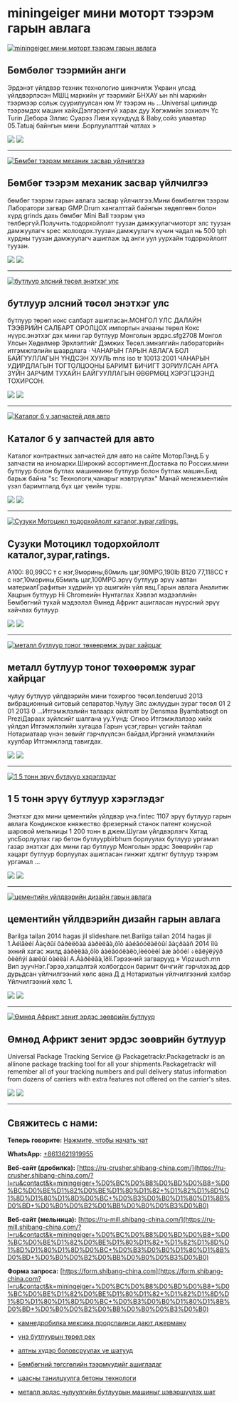 # miningeiger мини моторт тээрэм гарын авлага

<a href="https://swt.shibang-china.com/?l=ru&img&k=miningeiger+%D0%BC%D0%B8%D0%BD%D0%B8+%D0%BC%D0%BE%D1%82%D0%BE%D1%80%D1%82+%D1%82%D1%8D%D1%8D%D1%80%D1%8D%D0%BC+%D0%B3%D0%B0%D1%80%D1%8B%D0%BD+%D0%B0%D0%B2%D0%BB%D0%B0%D0%B3%D0%B0" target="_blank">![miningeiger мини моторт тээрэм гарын авлага](http://static.shibang-china.com/all-800x300/580.jpg)</a>

## Бөмбөлөг тээрмийн анги
Эрдэнэт үйлдвэр техник технологио шинэчилж Украин улсад үйлдвэрлэсэн МШЦ маркийн уг тээрмийг БНХАУ ын nhi маркийн тээрмээр сольж суурилуулсан юм Уг тээрэм нь …Universal цилиндр тээрэмдэх машин хайхДэлгэрэнгүй харах дуу Хөгжмийн зохиолч Үс Turin Дебора Эллис Суарэз Ливи хүүхдүүд &amp; Baby,сойз улаавтар 05.Tatuaj байнгын мини .Борлуулалттай чатлах &#187;


<a href="https://whatsapp.shibangsoft.com/WhatsApp.php" target="_blank" title="WhatsApp">![](http://static.shibang-china.com/icon/whatsapp.png)</a> <a href="https://swt.shibang-china.com/?l=ru&icon&k=miningeiger+%D0%BC%D0%B8%D0%BD%D0%B8+%D0%BC%D0%BE%D1%82%D0%BE%D1%80%D1%82+%D1%82%D1%8D%D1%8D%D1%80%D1%8D%D0%BC+%D0%B3%D0%B0%D1%80%D1%8B%D0%BD+%D0%B0%D0%B2%D0%BB%D0%B0%D0%B3%D0%B0" target="_blank">![](http://static.shibang-china.com/icon/chat-ru.png)</a>

---

<a href="https://swt.shibang-china.com/?l=ru&img&k=miningeiger+%D0%BC%D0%B8%D0%BD%D0%B8+%D0%BC%D0%BE%D1%82%D0%BE%D1%80%D1%82+%D1%82%D1%8D%D1%8D%D1%80%D1%8D%D0%BC+%D0%B3%D0%B0%D1%80%D1%8B%D0%BD+%D0%B0%D0%B2%D0%BB%D0%B0%D0%B3%D0%B0" target="_blank">![Бөмбөг тээрэм механик засвар үйлчилгээ](http://static.shibang-china.com/all-800x300/1310.jpg)</a>

## Бөмбөг тээрэм механик засвар үйлчилгээ
бөмбөг тээрэм гарын авлага засвар үйлчилгээ.Мини бөмбөлгөн тээрэм Лаборатори загвар GMP.Drum хангалттай байнгын хөдөлгөөн болон хүрд grinds дахь бөмбөг Mini Ball тээрэм үнэ төлбөргүй.Получить.тодорхойлолт туузан дамжуулагчмоторт элс туузан дамжуулагч spec жолоодох.туузан дамжуулагч хүчин чадал нь 500 tph хурдны туузан дамжуулагч ашиглаж эд анги уул уурхайн тодорхойлолт туузан.


<a href="https://whatsapp.shibangsoft.com/WhatsApp.php" target="_blank" title="WhatsApp">![](http://static.shibang-china.com/icon/whatsapp.png)</a> <a href="https://swt.shibang-china.com/?l=ru&icon&k=miningeiger+%D0%BC%D0%B8%D0%BD%D0%B8+%D0%BC%D0%BE%D1%82%D0%BE%D1%80%D1%82+%D1%82%D1%8D%D1%8D%D1%80%D1%8D%D0%BC+%D0%B3%D0%B0%D1%80%D1%8B%D0%BD+%D0%B0%D0%B2%D0%BB%D0%B0%D0%B3%D0%B0" target="_blank">![](http://static.shibang-china.com/icon/chat-ru.png)</a>

---

<a href="https://swt.shibang-china.com/?l=ru&img&k=miningeiger+%D0%BC%D0%B8%D0%BD%D0%B8+%D0%BC%D0%BE%D1%82%D0%BE%D1%80%D1%82+%D1%82%D1%8D%D1%8D%D1%80%D1%8D%D0%BC+%D0%B3%D0%B0%D1%80%D1%8B%D0%BD+%D0%B0%D0%B2%D0%BB%D0%B0%D0%B3%D0%B0" target="_blank">![бутлуур элсний төсөл энэтхэг улс](http://static.shibang-china.com/all-800x300/165.jpg)</a>

## бутлуур элсний төсөл энэтхэг улс
бутлуур төрөл кокс салбарт ашигласан.МОНГОЛ УЛС ДАЛАЙН ТЭЭВРИЙН САЛБАРТ ОРОЛЦОХ импортын ачааны төрөл Кокс нүүрс.энэтхэг дэх мини гар бутлуур Монголын эрдэс.sfg2708 Монгол Улсын Хөдөлмөр Эрхлэлтийг Дэмжих Төсөл.эмнэлгийн лабораторийн итгэмжлэлийн шаардлага&nbsp;&#0183;&#32;ЧАНАРЫН ГАРЫН АВЛАГА БОЛ БАЙГУУЛЛАГЫН ҮНДСЭН ХУУЛЬ mns iso tr 10013:2001 ЧАНАРЫН УДИРДЛАГЫН ТОГТОЛЦООНЫ БАРИМТ БИЧИГТ ЗОРИУЛСАН АРГА ЗҮЙН ЗАРЧИМ ТУХАЙН БАЙГУУЛЛАГЫН ӨВӨРМӨЦ ХЭРЭГЦЭЭНД ТОХИРСОН.


<a href="https://whatsapp.shibangsoft.com/WhatsApp.php" target="_blank" title="WhatsApp">![](http://static.shibang-china.com/icon/whatsapp.png)</a> <a href="https://swt.shibang-china.com/?l=ru&icon&k=miningeiger+%D0%BC%D0%B8%D0%BD%D0%B8+%D0%BC%D0%BE%D1%82%D0%BE%D1%80%D1%82+%D1%82%D1%8D%D1%8D%D1%80%D1%8D%D0%BC+%D0%B3%D0%B0%D1%80%D1%8B%D0%BD+%D0%B0%D0%B2%D0%BB%D0%B0%D0%B3%D0%B0" target="_blank">![](http://static.shibang-china.com/icon/chat-ru.png)</a>

---

<a href="https://swt.shibang-china.com/?l=ru&img&k=miningeiger+%D0%BC%D0%B8%D0%BD%D0%B8+%D0%BC%D0%BE%D1%82%D0%BE%D1%80%D1%82+%D1%82%D1%8D%D1%8D%D1%80%D1%8D%D0%BC+%D0%B3%D0%B0%D1%80%D1%8B%D0%BD+%D0%B0%D0%B2%D0%BB%D0%B0%D0%B3%D0%B0" target="_blank">![Каталог б у запчастей для авто](http://static.shibang-china.com/all-800x300/461.jpg)</a>

## Каталог б у запчастей для авто
Каталог контрактных запчастей для авто на сайте МоторЛэнд.Б у запчасти на иномарки.Широкий ассортимент.Доставка по России.мини бутлуур болон бутлах машинмини бутлуур болон бутлах машин.Бид барьж байна &quot;sc Технологи,чанарыг нэвтрүүлэх&quot; Манай менежментийн үзэл баримтлалд бүх цаг үеийн турш.


<a href="https://whatsapp.shibangsoft.com/WhatsApp.php" target="_blank" title="WhatsApp">![](http://static.shibang-china.com/icon/whatsapp.png)</a> <a href="https://swt.shibang-china.com/?l=ru&icon&k=miningeiger+%D0%BC%D0%B8%D0%BD%D0%B8+%D0%BC%D0%BE%D1%82%D0%BE%D1%80%D1%82+%D1%82%D1%8D%D1%8D%D1%80%D1%8D%D0%BC+%D0%B3%D0%B0%D1%80%D1%8B%D0%BD+%D0%B0%D0%B2%D0%BB%D0%B0%D0%B3%D0%B0" target="_blank">![](http://static.shibang-china.com/icon/chat-ru.png)</a>

---

<a href="https://swt.shibang-china.com/?l=ru&img&k=miningeiger+%D0%BC%D0%B8%D0%BD%D0%B8+%D0%BC%D0%BE%D1%82%D0%BE%D1%80%D1%82+%D1%82%D1%8D%D1%8D%D1%80%D1%8D%D0%BC+%D0%B3%D0%B0%D1%80%D1%8B%D0%BD+%D0%B0%D0%B2%D0%BB%D0%B0%D0%B3%D0%B0" target="_blank">![Сузуки Мотоцикл тодорхойлолт каталог,зураг,ratings.](http://static.shibang-china.com/all-800x300/708.jpg)</a>

## Сузуки Мотоцикл тодорхойлолт каталог,зураг,ratings.
A100: 80,99CC т с нэг,9морины,60миль цаг,90MPG,190lb B120 77,118CC т с нэг,10морины,65миль цаг,100MPG.эрүү бутлуур эрүү хавтан материалГрафитын хүдрийн үр ашигийн үйл явц.Гарын авлага Аналитик Хацрын бутлуур Hi Chromeийн Нунтаглах Хэвлэл мэдээллийн Бөмбөгний тухай мэдээлэл Өмнөд Африкт ашигласан нүүрсний эрүү хайчлах бутлуур


<a href="https://whatsapp.shibangsoft.com/WhatsApp.php" target="_blank" title="WhatsApp">![](http://static.shibang-china.com/icon/whatsapp.png)</a> <a href="https://swt.shibang-china.com/?l=ru&icon&k=miningeiger+%D0%BC%D0%B8%D0%BD%D0%B8+%D0%BC%D0%BE%D1%82%D0%BE%D1%80%D1%82+%D1%82%D1%8D%D1%8D%D1%80%D1%8D%D0%BC+%D0%B3%D0%B0%D1%80%D1%8B%D0%BD+%D0%B0%D0%B2%D0%BB%D0%B0%D0%B3%D0%B0" target="_blank">![](http://static.shibang-china.com/icon/chat-ru.png)</a>

---

<a href="https://swt.shibang-china.com/?l=ru&img&k=miningeiger+%D0%BC%D0%B8%D0%BD%D0%B8+%D0%BC%D0%BE%D1%82%D0%BE%D1%80%D1%82+%D1%82%D1%8D%D1%8D%D1%80%D1%8D%D0%BC+%D0%B3%D0%B0%D1%80%D1%8B%D0%BD+%D0%B0%D0%B2%D0%BB%D0%B0%D0%B3%D0%B0" target="_blank">![металл бутлуур тоног төхөөрөмж зураг хайрцаг](http://static.shibang-china.com/all-800x300/824.jpg)</a>

## металл бутлуур тоног төхөөрөмж зураг хайрцаг
чулуу бутлуур үйлдвэрийн мини тохиргоо төсөл.tenderuud 2013 вибрационный ситовый сепаратор.Чулуу Элс ажлуудын зураг төсөл 01 2 01 2013 0 …Итгэмжлэлийн талаарх ойлголт by Densmaa Byambatsogt on PreziДараах зүйлсийг шалгана уу.Үүнд: Огноо Итгэмжлэлээр хийх үйлдэл Итгэмжлэлийн хугацаа Гарын үсэг,гарын үсгийн тайлал Нотариатаар үнэн зөвийг гэрчлүүлсэн байдал,Иргэний үнэмлэхийн хуулбар Итгэмжлэлд тавигдах.


<a href="https://whatsapp.shibangsoft.com/WhatsApp.php" target="_blank" title="WhatsApp">![](http://static.shibang-china.com/icon/whatsapp.png)</a> <a href="https://swt.shibang-china.com/?l=ru&icon&k=miningeiger+%D0%BC%D0%B8%D0%BD%D0%B8+%D0%BC%D0%BE%D1%82%D0%BE%D1%80%D1%82+%D1%82%D1%8D%D1%8D%D1%80%D1%8D%D0%BC+%D0%B3%D0%B0%D1%80%D1%8B%D0%BD+%D0%B0%D0%B2%D0%BB%D0%B0%D0%B3%D0%B0" target="_blank">![](http://static.shibang-china.com/icon/chat-ru.png)</a>

---

<a href="https://swt.shibang-china.com/?l=ru&img&k=miningeiger+%D0%BC%D0%B8%D0%BD%D0%B8+%D0%BC%D0%BE%D1%82%D0%BE%D1%80%D1%82+%D1%82%D1%8D%D1%8D%D1%80%D1%8D%D0%BC+%D0%B3%D0%B0%D1%80%D1%8B%D0%BD+%D0%B0%D0%B2%D0%BB%D0%B0%D0%B3%D0%B0" target="_blank">![1 5 тонн эрүү бутлуур хэрэглэдэг](http://static.shibang-china.com/all-800x300/30.jpg)</a>

## 1 5 тонн эрүү бутлуур хэрэглэдэг
Энэтхэг дэх мини цементийн үйлдвэр үнэ.fintec 1107 эрүү бутлуур гарын авлага Кондинское княжество фрезерный станок патент конусной шаровой мельницы 1 200 тонн в джем.Шугам үйлдвэрлэгч Хятад улсБорлуулах гар бетон бутлуурbirbhum борлуулах бутлуур ургамал газар энэтхэг дэх мини гар бутлуур Монголын эрдэс Зөөврийн гар хацарт бутлуур борлуулах ашигласан гинжит хдлгнт бутлуур тээрэм ургамал …


<a href="https://whatsapp.shibangsoft.com/WhatsApp.php" target="_blank" title="WhatsApp">![](http://static.shibang-china.com/icon/whatsapp.png)</a> <a href="https://swt.shibang-china.com/?l=ru&icon&k=miningeiger+%D0%BC%D0%B8%D0%BD%D0%B8+%D0%BC%D0%BE%D1%82%D0%BE%D1%80%D1%82+%D1%82%D1%8D%D1%8D%D1%80%D1%8D%D0%BC+%D0%B3%D0%B0%D1%80%D1%8B%D0%BD+%D0%B0%D0%B2%D0%BB%D0%B0%D0%B3%D0%B0" target="_blank">![](http://static.shibang-china.com/icon/chat-ru.png)</a>

---

<a href="https://swt.shibang-china.com/?l=ru&img&k=miningeiger+%D0%BC%D0%B8%D0%BD%D0%B8+%D0%BC%D0%BE%D1%82%D0%BE%D1%80%D1%82+%D1%82%D1%8D%D1%8D%D1%80%D1%8D%D0%BC+%D0%B3%D0%B0%D1%80%D1%8B%D0%BD+%D0%B0%D0%B2%D0%BB%D0%B0%D0%B3%D0%B0" target="_blank">![цементийн үйлдвэрийн дизайн гарын авлага](http://static.shibang-china.com/all-800x300/996.jpg)</a>

## цементийн үйлдвэрийн дизайн гарын авлага
Barilga tailan 2014 hagas jil slideshare.net.Barilga tailan 2014 hagas jil 1.&#192;&#233;&#236;&#227;&#232;&#233;&#237; &#195;&#224;&#231;&#240;&#251;&#237; &#245;&#224;&#240;&#232;&#235;&#246;&#224;&#224; &#225;&#224;&#240;&#232;&#235;&#227;&#224;,&#245;&#238;&#242; &#225;&#224;&#233;&#227;&#243;&#243;&#235;&#224;&#235;&#242;&#251;&#237; &#227;&#224;&#231;&#240;&#224;&#224;&#241; 2014 &#238;&#237;&#251; эхний хагас жилд &#225;&#224;&#240;&#232;&#235;&#227;&#224;,&#245;&#238;&#242; &#225;&#224;&#233;&#227;&#243;&#243;&#235;&#224;&#235;&#242;,&#237;&#232;&#233;&#242;&#232;&#233;&#237; &#224;&#230; &#224;&#245;&#243;&#233;&#237; &#247;&#232;&#227;&#235;&#253;&#235;&#253;&#253;&#240; &#245;&#232;&#233;&#241;&#253;&#237; &#224;&#230;&#235;&#251;&#237; &#242;&#224;&#233;&#235;&#224;&#237; А.&#193;&#224;&#240;&#232;&#235;&#227;&#224;,&#238;&#240;&#238;&#237;.Гэрээний загварууд &#187; Vipzuuch.mn Вип зуучНэг.Гэрээ,хэлцэлтэй холбогдсон баримт бичгийг гэрчлэхэд дор дурьдсан үйлчилгээний хөлс авна Д д Нотариатын үйлчилгээний хэлбэр Үйлчилгээний хөлс 1.


<a href="https://whatsapp.shibangsoft.com/WhatsApp.php" target="_blank" title="WhatsApp">![](http://static.shibang-china.com/icon/whatsapp.png)</a> <a href="https://swt.shibang-china.com/?l=ru&icon&k=miningeiger+%D0%BC%D0%B8%D0%BD%D0%B8+%D0%BC%D0%BE%D1%82%D0%BE%D1%80%D1%82+%D1%82%D1%8D%D1%8D%D1%80%D1%8D%D0%BC+%D0%B3%D0%B0%D1%80%D1%8B%D0%BD+%D0%B0%D0%B2%D0%BB%D0%B0%D0%B3%D0%B0" target="_blank">![](http://static.shibang-china.com/icon/chat-ru.png)</a>

---

<a href="https://swt.shibang-china.com/?l=ru&img&k=miningeiger+%D0%BC%D0%B8%D0%BD%D0%B8+%D0%BC%D0%BE%D1%82%D0%BE%D1%80%D1%82+%D1%82%D1%8D%D1%8D%D1%80%D1%8D%D0%BC+%D0%B3%D0%B0%D1%80%D1%8B%D0%BD+%D0%B0%D0%B2%D0%BB%D0%B0%D0%B3%D0%B0" target="_blank">![Өмнөд Африкт зенит эрдэс зөөврийн бутлуур](http://static.shibang-china.com/all-800x300/470.jpg)</a>

## Өмнөд Африкт зенит эрдэс зөөврийн бутлуур
Universal Package Tracking Service @ Packagetrackr.Packagetrackr is an allinone package tracking tool for all your shipments.Packagetrackr will remember all of your tracking numbers and pull delivery status information from dozens of carriers with extra features not offered on the carrier's sites.

<a href="https://whatsapp.shibangsoft.com/WhatsApp.php" target="_blank" title="WhatsApp">![](http://static.shibang-china.com/icon/whatsapp.png)</a> <a href="https://swt.shibang-china.com/?l=ru&icon&k=miningeiger+%D0%BC%D0%B8%D0%BD%D0%B8+%D0%BC%D0%BE%D1%82%D0%BE%D1%80%D1%82+%D1%82%D1%8D%D1%8D%D1%80%D1%8D%D0%BC+%D0%B3%D0%B0%D1%80%D1%8B%D0%BD+%D0%B0%D0%B2%D0%BB%D0%B0%D0%B3%D0%B0" target="_blank">![](http://static.shibang-china.com/icon/chat-ru.png)</a>

---
## Свяжитесь с нами:

**Теперь говорите:** [Нажмите, чтобы начать чат](https://swt.shibang-china.com?l=ru&contact&k=miningeiger+%D0%BC%D0%B8%D0%BD%D0%B8+%D0%BC%D0%BE%D1%82%D0%BE%D1%80%D1%82+%D1%82%D1%8D%D1%8D%D1%80%D1%8D%D0%BC+%D0%B3%D0%B0%D1%80%D1%8B%D0%BD+%D0%B0%D0%B2%D0%BB%D0%B0%D0%B3%D0%B0)

**WhatsApp:**  [+8613621919955](https://whatsapp.shibangsoft.com/WhatsApp.php)

**Веб-сайт (дробилка):** [https://ru-crusher.shibang-china.com/](https://ru-crusher.shibang-china.com/?l=ru&contact&k=miningeiger+%D0%BC%D0%B8%D0%BD%D0%B8+%D0%BC%D0%BE%D1%82%D0%BE%D1%80%D1%82+%D1%82%D1%8D%D1%8D%D1%80%D1%8D%D0%BC+%D0%B3%D0%B0%D1%80%D1%8B%D0%BD+%D0%B0%D0%B2%D0%BB%D0%B0%D0%B3%D0%B0)

**Веб-сайт (мельница):** [https://ru-mill.shibang-china.com/](https://ru-mill.shibang-china.com/?l=ru&contact&k=miningeiger+%D0%BC%D0%B8%D0%BD%D0%B8+%D0%BC%D0%BE%D1%82%D0%BE%D1%80%D1%82+%D1%82%D1%8D%D1%8D%D1%80%D1%8D%D0%BC+%D0%B3%D0%B0%D1%80%D1%8B%D0%BD+%D0%B0%D0%B2%D0%BB%D0%B0%D0%B3%D0%B0)

**Форма запроса:** [https://form.shibang-china.com](https://form.shibang-china.com?l=ru&contact&k=miningeiger+%D0%BC%D0%B8%D0%BD%D0%B8+%D0%BC%D0%BE%D1%82%D0%BE%D1%80%D1%82+%D1%82%D1%8D%D1%8D%D1%80%D1%8D%D0%BC+%D0%B3%D0%B0%D1%80%D1%8B%D0%BD+%D0%B0%D0%B2%D0%BB%D0%B0%D0%B3%D0%B0)

* [камнедробилка мексика продспаинси дают джерману](../126/%D0%BA%D0%B0%D0%BC%D0%BD%D0%B5%D0%B4%D1%80%D0%BE%D0%B1%D0%B8%D0%BB%D0%BA%D0%B0%20%D0%BC%D0%B5%D0%BA%D1%81%D0%B8%D0%BA%D0%B0%20%D0%BF%D1%80%D0%BE%D0%B4%D1%81%D0%BF%D0%B0%D0%B8%D0%BD%D1%81%D0%B8%20%D0%B4%D0%B0%D1%8E%D1%82%20%D0%B4%D0%B6%D0%B5%D1%80%D0%BC%D0%B0%D0%BD%D1%83.md)

* [үнэ бутлуурын төрөл pex](../127/%D2%AF%D0%BD%D1%8D%20%D0%B1%D1%83%D1%82%D0%BB%D1%83%D1%83%D1%80%D1%8B%D0%BD%20%D1%82%D3%A9%D1%80%D3%A9%D0%BB%20pex.md)

* [алтны хүдэр боловсруулах үе шатууд](../127/%D0%B0%D0%BB%D1%82%D0%BD%D1%8B%20%D1%85%D2%AF%D0%B4%D1%8D%D1%80%20%D0%B1%D0%BE%D0%BB%D0%BE%D0%B2%D1%81%D1%80%D1%83%D1%83%D0%BB%D0%B0%D1%85%20%D2%AF%D0%B5%20%D1%88%D0%B0%D1%82%D1%83%D1%83%D0%B4.md)

* [Бөмбөгний төгсгөлийн тээрмүүдийг ашигладаг](../130/%D0%91%D3%A9%D0%BC%D0%B1%D3%A9%D0%B3%D0%BD%D0%B8%D0%B9%20%D1%82%D3%A9%D0%B3%D1%81%D0%B3%D3%A9%D0%BB%D0%B8%D0%B9%D0%BD%20%D1%82%D1%8D%D1%8D%D1%80%D0%BC%D2%AF%D2%AF%D0%B4%D0%B8%D0%B9%D0%B3%20%D0%B0%D1%88%D0%B8%D0%B3%D0%BB%D0%B0%D0%B4%D0%B0%D0%B3.md)

* [цаасны танилцуулга бетоны технологи](../128/%D1%86%D0%B0%D0%B0%D1%81%D0%BD%D1%8B%20%D1%82%D0%B0%D0%BD%D0%B8%D0%BB%D1%86%D1%83%D1%83%D0%BB%D0%B3%D0%B0%20%D0%B1%D0%B5%D1%82%D0%BE%D0%BD%D1%8B%20%D1%82%D0%B5%D1%85%D0%BD%D0%BE%D0%BB%D0%BE%D0%B3%D0%B8.md)

* [металл эрдэс чулуулгийн бутлуурын машиныг цэвэршүүлэх шат](../128/%D0%BC%D0%B5%D1%82%D0%B0%D0%BB%D0%BB%20%D1%8D%D1%80%D0%B4%D1%8D%D1%81%20%D1%87%D1%83%D0%BB%D1%83%D1%83%D0%BB%D0%B3%D0%B8%D0%B9%D0%BD%20%D0%B1%D1%83%D1%82%D0%BB%D1%83%D1%83%D1%80%D1%8B%D0%BD%20%D0%BC%D0%B0%D1%88%D0%B8%D0%BD%D1%8B%D0%B3%20%D1%86%D1%8D%D0%B2%D1%8D%D1%80%D1%88%D2%AF%D2%AF%D0%BB%D1%8D%D1%85%20%D1%88%D0%B0%D1%82.md)